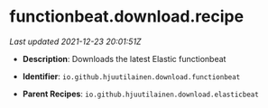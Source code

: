 # functionbeat.download.recipe

_Last updated 2021-12-23 20:01:51Z_

- **Description**: Downloads the latest Elastic functionbeat

- **Identifier**: `io.github.hjuutilainen.download.functionbeat`

- **Parent Recipes**: `io.github.hjuutilainen.download.elasticbeat`
